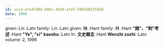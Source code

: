 ```yaml
---
id: uuid-e7e4fd0d-50bc-4e58-afd3-500d3022583d
date: 1996
---
```


given: Lin :Latn
family: Lin :Latn
given: 琳 :Hant
family: 林 :Hant
**“謁”、“刺”考述** :Hant
**"Ye", "ci" kaoshu** :Latn
In: 
**文史雜志** :Hant
**Wenzhi zazhi** :Latn
volume: 2, 1996